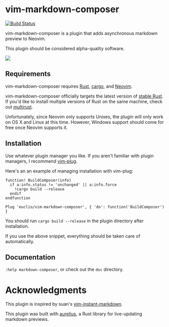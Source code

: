 # vim-markdown-composer

[![Build Status](https://travis-ci.org/euclio/vim-markdown-composer.svg)](https://travis-ci.org/euclio/vim-markdown-composer)

vim-markdown-composer is a plugin that adds asynchronous markdown preview to
Neovim.

This plugin should be considered alpha-quality software.

![](http://i.imgur.com/TVJ0wCn.gif)

## Requirements

vim-markdown-composer requires [Rust], [cargo], and [Neovim].

vim-markdown-composer officially targets the latest version of [stable Rust]. If
you'd like to install multiple versions of Rust on the same machine, check out
[multirust](https://github.com/brson/multirust).

Unfortunately, since Neovim only supports Unixes, the plugin will only work on
OS X and Linux at this time. However, Windows support should come for free once
Neovim supports it.

## Installation

Use whatever plugin manager you like. If you aren't familiar with plugin
managers, I recommend [vim-plug].

Here's an an example of managing installation with vim-plug:

```vim
function! BuildComposer(info)
  if a:info.status != 'unchanged' || a:info.force
    !cargo build --release
  endif
endfunction

Plug 'euclio/vim-markdown-composer', { 'do': function('BuildComposer') }
```

You should run `cargo build --release` in the plugin directory after
installation.

If you use the above snippet, everything should be taken care of automatically.

## Documentation

`:help markdown-composer`, or check out the `doc` directory.

# Acknowledgments

This plugin is inspired by suan's [vim-instant-markdown].

This plugin was built with [aurelius], a Rust library for live-updating markdown
previews.

[Rust]: http://www.rust-lang.org/
[cargo]: https://crates.io/
[Neovim]: http://neovim.io/
[vim-instant-markdown]: https://github.com/suan/vim-instant-markdown
[Neovim remote plugin]: http://neovim.io/doc/user/remote_plugin.html
[vim-plug]: https://github.com/junegunn/vim-plug
[msgpack-rpc]: https://github.com/msgpack-rpc/msgpack-rpc
[aurelius]: https://github.com/euclio/aurelius
[stable Rust]: https://www.rust-lang.org/downloads.html
